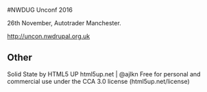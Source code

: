 #NWDUG Unconf 2016

26th November, Autotrader Manchester.

http://uncon.nwdrupal.org.uk

## Other
Solid State by HTML5 UP
html5up.net | @ajlkn
Free for personal and commercial use under the CCA 3.0 license (html5up.net/license)
